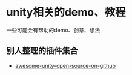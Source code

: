 # unity相关的demo、教程

一些可能会有帮助的demo、创意、想法

## 别人整理的插件集合
* [awesome-unity-open-source-on-github](https://github.com/baba-s/awesome-unity-open-source-on-github)

